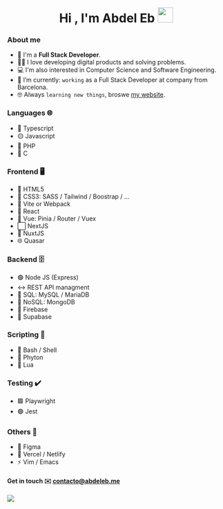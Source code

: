 <h1 align="center">Hi , I'm Abdel Eb <img src="https://media.giphy.com/media/hvRJCLFzcasrR4ia7z/giphy.gif" width="35"></h1>

### About me

- :school: I'm a <strong>Full Stack Developer</strong>.
- :technologist: I love developing digital products and solving problems.
- :computer: I'm also interested in Computer Science and Software Engineering.
- :thinking: I’m currently: `working` as a Full Stack Developer at company from Barcelona.
- :nerd_face: Always `learning new things`, broswe [my website](https://abdeleb.me/).

### Languages 🌐

- 💠 Typescript
- 🟡 Javascript
- 🔵 PHP
- 📔 C

### Frontend 🖥️

- 📙 HTML5
- 🎨 CSS3: SASS / Tailwind / Boostrap / ...
- 📒 Vite or Webpack
- 📘 React
- 📗 Vue: Pinia / Router / Vuex
- ⬜ NextJS
- 💠 NuxtJS
- 🌐 Quasar

### Backend 🗄️

- 🟢 Node JS (Express)
- ↔️ REST API managment
- 💾 SQL: MySQL / MariaDB
- 🔀 NoSQL: MongoDB
- 📙 Firebase
- 📗 Supabase

### Scripting 📜

- 📜 Bash / Shell
- 🔘 Phyton
- 🔵 Lua

### Testing ✔️

- 🟩 Playwright
- 🟢 Jest

### Others 🔀

- 🌱 Figma
- 📙 Vercel / Netlify
- ⚡ Vim / Emacs

#### Get in touch ✉️ contacto@abdeleb.me

![](https://komarev.com/ghpvc/?username=abdeleb)
